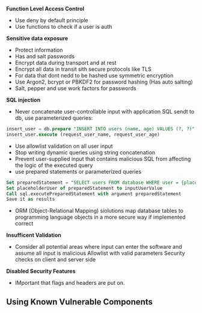 **Function Level Access Control**
- Use deny by default principle
- Use functions to check if a user is auth

**Sensitive data exposure**
- Protect information
- Has and salt passwords
- Encrypt data during transport and at rest
- Encrypt all data in transit sith secure protocols like TLS
- For data that dont nedd to be hashed use symmetric encryption
- Use Argon2, bcrypt or PBKDF2 for password hashing (Has auto salting)
- Salt, pepper and use work factors for passwords

**SQL injection**
- Never concatenate user-controllable input with application SQL sendt to db, use parameterized queries:
```sql
insert_user = db.prepare "INSERT INTO users (name, age) VALUES (?, ?)"
insert_user.execute (request_user_name, request_user_age)
```
- Use allowlist validation on all user input
- Stop writing dynamic queries using string concatenation
- Prevent user-supplied input that contains malicious SQL from affecting the logic of the executed query
- use prepared statements or parameterized queries
```sql
Set preparedStatement = "SELECT users FROM database WHERE user = {placeholderUser}"
Set placeholderUser of preparedStatement to inputUserValue
Call sql.executePreparedStatement with argument preparedStatement
Save it as results
```
- ORM (Object-Relational Mapping) siolutions map database tables to programming language objects in a more secure way if implemented correct

**Insufficent Validation**
- Consider all potential areas where input can enter the software and assume all input is malicious
Allowlist with valid parameters
Security checks on client and server side

**Disabled Security Features**
- IMportant that flags and headers are put on.

**Using Known Vulnerable Components**
- 


